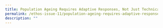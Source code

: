 ```yaml
---
title: Population Ageing Requires Adaptive Responses, Not Just Technical Ones
permalink: /ethos-issue-11/population-ageing-requires-adaptive-responses-not-just-technical-ones/
description: ""
---
```

